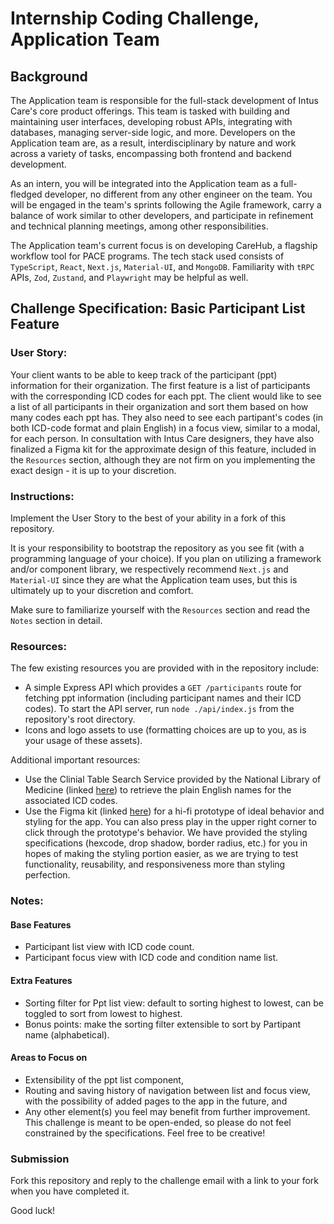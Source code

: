 # Internship Coding Challenge, Application Team
## Background

The Application team is responsible for the full-stack development of Intus Care's core product offerings. This team is tasked with building and maintaining user interfaces, developing robust APIs, integrating with databases, managing server-side logic, and more. Developers on the Application team are, as a result, interdisciplinary by nature and work across a variety of tasks, encompassing both frontend and backend development.

As an intern, you will be integrated into the Application team as a full-fledged developer, no different from any other engineer on the team. You will be engaged in the team's sprints following the Agile framework, carry a balance of work similar to other developers, and participate in refinement and technical planning meetings, among other responsibilities.

The Application team's current focus is on developing CareHub, a flagship workflow tool for PACE programs. The tech stack used consists of `TypeScript`, `React`, `Next.js`, `Material-UI`, and `MongoDB`. Familiarity with `tRPC` APIs, `Zod`, `Zustand`, and `Playwright` may be helpful as well.

## Challenge Specification: Basic Participant List Feature
### User Story:

Your client wants to be able to keep track of the participant (ppt) information for their organization. The first feature is a list of participants with the corresponding ICD codes for each ppt. The client would like to see a list of all participants in their organization and sort them based on how many codes each ppt has. They also need to see each partipant's codes (in both ICD-code format and plain English) in a focus view, similar to a modal, for each person. In consultation with Intus Care designers, they have also finalized a Figma kit for the approximate design of this feature, included in the `Resources` section, although they are not firm on you implementing the exact design - it is up to your discretion.

### Instructions:

Implement the User Story to the best of your ability in a fork of this repository. 

It is your responsibility to bootstrap the repository as you see fit (with a programming language of your choice). If you plan on utilizing a framework and/or component library, we respectively recommend `Next.js` and `Material-UI` since they are what the Application team uses, but this is ultimately up to your discretion and comfort.

Make sure to familiarize yourself with the `Resources` section and read the `Notes` section in detail.


### Resources:

The few existing resources you are provided with in the repository include:

- A simple Express API which provides a ```GET /participants``` route for fetching ppt information (including participant names and their ICD codes). To start the API server, run ```node ./api/index.js``` from the repository's root directory.
- Icons and logo assets to use (formatting choices are up to you, as is your usage of these assets). 

Additional important resources:
- Use the Clinial Table Search Service provided by the National Library of Medicine (linked [here](https://clinicaltables.nlm.nih.gov/apidoc/icd10cm/v3/doc.html)) to retrieve the plain English names for the associated ICD codes.
- Use the Figma kit (linked [here]( https://www.figma.com/file/5xvyEkogl7FVbl5hbiJptO/PptListFeature?node-id=0%3A1
)) for a hi-fi prototype of ideal behavior and styling for the app. You can also press play in the upper right corner to click through the prototype's behavior.
We have provided the styling specifications (hexcode, drop shadow, border radius, etc.) for you in hopes of making the styling portion easier, as we are trying to test functionality, reusability, and responsiveness more than styling perfection. 


### Notes:

#### Base Features
- Participant list view with ICD code count.
- Participant focus view with ICD code and condition name list.

#### Extra Features
- Sorting filter for Ppt list view: default to sorting highest to lowest, can be toggled to sort from lowest to highest.
- Bonus points: make the sorting filter extensible to sort by Partipant name (alphabetical).

#### Areas to Focus on 
- Extensibility of the ppt list component,
- Routing and saving history of navigation between list and focus view, with the possibility of added pages to the app in the future, and
- Any other element(s) you feel may benefit from further improvement. This challenge is meant to be open-ended, so please do not feel constrained by the specifications. Feel free to be creative!



### Submission

Fork this repository and reply to the challenge email with a link to your fork when you have completed it.

Good luck!
